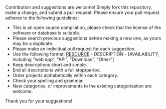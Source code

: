 Contribution and suggestions are welcome! Simply fork this repository, make a change, and submit a pull request. Please ensure your pull request adheres to the following guidelines:

- This is an open source compilation, please check that the license of the software or database is suitable.
- Please search previous suggestions before making a new one, as yours may be a duplicate.
- Please make an individual pull request for each suggestion.
- Use the following format: [RESOURCE](url) - DESCRIPTION - [AVAILABILITY, including "web app", "API", "Download", "Other"]
- Keep descriptions short and simple.
- End all descriptions with a full stop/period.
- Order projects alphabetically within each category.
- Check your spelling and grammar.
- New categories, or improvements to the existing categorisation are welcome.

Thank you for your suggestions!
